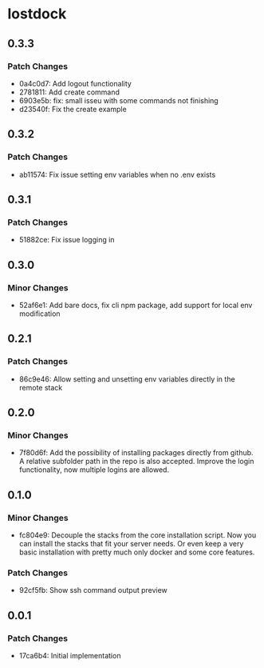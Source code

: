 # lostdock

## 0.3.3

### Patch Changes

- 0a4c0d7: Add logout functionality
- 2781811: Add create command
- 6903e5b: fix: small isseu with some commands not finishing
- d23540f: Fix the create example

## 0.3.2

### Patch Changes

- ab11574: Fix issue setting env variables when no .env exists

## 0.3.1

### Patch Changes

- 51882ce: Fix issue logging in

## 0.3.0

### Minor Changes

- 52af6e1: Add bare docs, fix cli npm package, add support for local env modification

## 0.2.1

### Patch Changes

- 86c9e46: Allow setting and unsetting env variables directly in the remote stack

## 0.2.0

### Minor Changes

- 7f80d6f: Add the possibility of installing packages directly from github. A relative subfolder path in the repo is also accepted. Improve the login functionality, now multiple logins are allowed.

## 0.1.0

### Minor Changes

- fc804e9: Decouple the stacks from the core installation script. Now you can install the stacks that fit your server needs. Or even keep a very basic installation with pretty much only docker and some core features.

### Patch Changes

- 92cf5fb: Show ssh command output preview

## 0.0.1

### Patch Changes

- 17ca6b4: Initial implementation
